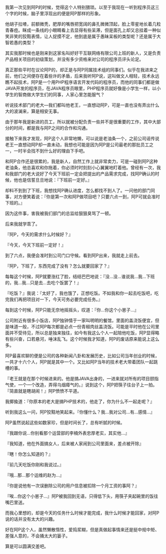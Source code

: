 我第一次见到阿P的时候，觉得这个人特别猥琐。以至于我现在一听到程序员这三个字的时候，脑子里浮现出的便是阿P那样的形象。

他胡子拉喳，前额微秃，肥厚的嘴唇把宽阔的鼻孔微微顶起，脸上零星地长着几粒青春痘。眯成一条线的小眼睛看上去显得有些呆滞，但是面孔上却又总挂着一种似笑非笑的狡黠表情，让人捉摸不定，他到底是属于愚昧呆板的类型呢？还是属于大智若愚的类型？

其实我那时候也是刚来到这家名叫好好干互联网络有限公司上班的新人，又是负责产品相关项目的初级策划，并没有多少资格来对公司的程序员评头论足。

真正那些平时在议论阿P的，却正是与阿P同属技术组的同事们。似乎在我进来之前，他们之间便存在着些许的矛盾，后来我听阿P说，这叫做文人相轻，技术永远瞧不起技术，阿P是一个用PHP程序语言开发代码的程序员，而他的同事们都是做JAVA开发的程序员，在JAVA程序员眼里，PHP程序员就好像是小学生一样，以小学生的智商做大学生们的同事，人家心里怎能服气？

听说技术部门的老大—我们都叫他老王，一直想动阿P，可是一直也没有弄出什么大的波澜来，算是相安无事。

由于那年我是新进的员工，所以就被分配负责一些并不是很重要的工作，其中大部分的时间，都是我与阿P之间的合作和沟通。

接触下来我才发现，阿P这个人非常地懒，可以说是老油条一个，之前公司谣传说老王一直想动阿P却一直未动，我想也可能是因为阿P是公司最老的那批员工之一，一时半会找不到什么好的理由下手吧。

和阿P合作还是很累的，我是新人，自然工作上就非常卖力，可是一碰到阿P这种老油条，他总喜欢和你拖着，你必须时时刻刻小心翼翼地盯着他。曾经有一次，我和我部门的老大说好了今天下班前一定会把提出的产品需求完成，找阿P确认的时候，他也是信誓旦旦地说：『下班前一定好。』

却料不到到了下班，我想找阿P确认进度，怎么都找不到人了。一问他的部门同事，对方便笑着说：『你是第一次和阿P做项目吧？只要六点一到，阿P可就会准时下班的。』

因为这件事，害我被我们部门的总监给狠狠臭骂了一顿。

后来我就学乖了。

『阿P，今天的需求什么时候好？』

『今天，今天下班前一定好！』

到了六点，我便会准时到公司门口守候。看到阿P出来，我就走上前去。

『阿P，下班了，东西完成了没有？怎么就要回家了？』

每每这个时候，阿P就要涨红了脸，结结巴巴地说：『没…没…谁说我…我…下班的，我…我…只是去…去吃个饭罢了！』

『吃饭？』我说：『太好了，我也饿了，正想吃饭。不如我和你一起去吃饭吧，吃完我们再把项目对一下，今天可务必要完成任务。』

每到这个时候，阿P只能无奈地摇摇头，叹道：『你…你这个小崽子…』

公司附近有很多小饭店，阿P独钟情于一家叫明明的餐馆，里面的盖浇饭便宜，但是味道一般，不过阿P每次都是必点一份青椒肉丝盖浇饭。可能是平时他在公司里面并不受待见，所以总是独来独往，如今有我这么个人一起陪他吃饭，阿P显得略有些兴奋，口若悬河，唾沫乱飞。这个时候我才知道，阿P的废话原来能说上这么多。

阿P最喜欢聊的便是公司的各种新闻八卦和发展历史，比如公司当年创业的时候，一共才十六个人，阿P就是其中一个。又比如阿P当年的技术老大带着团队一起跳槽的事。

『老王就是在那个时候进来的。他是搞JAVA出身的，一进来就对所有的项目颐指气使，一个一个改造，弄得乌烟瘴气的。』说到这个，阿P把筷子往台子上一拍。『简直就是瞎胡闹！』阿P愤愤不平道。

我揶揄道：『你原本的老大是搞PHP技术的，他走了，你为什么不一起走呢？』

听到我这么一问，阿P狡黠地笑起来。『你懂什么？我…我对公司…有…感情…』

阿P虽然说起这些如数家珍，但是时间长了，总有听腻的时候。

『我跟你说…你别看那个运营部的李楠外表忠厚老实，其实他…』

『我知道，他在外面搞女人，后来被人家闹到公司里面来，差点被开除』

『瞎！你怎么知道的？』

『前几天吃饭你刚和我说过。』

『哦…那…那个运维的赵为…』

『你是说他有一次误删除公司的用户信息被扣除一个月工资的事阿？』

『唉…你这个小崽子…』阿P被我回到无语，只得低下头，用筷子夹起碗里的饭往嘴巴里送。

而我心里想的，却是今天的任务什么时候才能完成，我什么时候才能回家，对阿P说的话并没有太大的兴趣。

好在阿P这个人，虽然懒散惰性，爱捣浆糊，但是真做起事情来还是挺中规中矩、差强人意的，不会捅太大的篓子。

算是可以圆满交差吧。 
